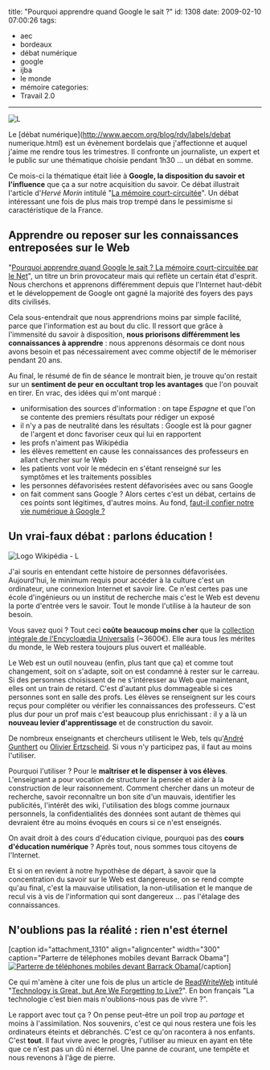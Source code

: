 title: "Pourquoi apprendre quand Google le sait ?"
id: 1308
date: 2009-02-10 07:00:26
tags:
- aec
- bordeaux
- débat numérique
- google
- ijba
- le monde
- mémoire
categories:
- Travail 2.0
---

![L](https://oncletom.io/images/2009/02/aec-actualites.png "L")

Le [débat numérique](http://www.aecom.org/blog/rdv/labels/debat numerique.html) est un évènement bordelais que j'affectionne et auquel j'aime me rendre tous les trimestres. Il confronte un journaliste, un expert et le public sur une thématique choisie pendant 1h30 ... un débat en somme.

Ce mois-ci la thématique était liée à **Google, la disposition du savoir et l'influence** que ça a sur notre acquisition du savoir. Ce débat illustrait l'article d'_Hervé Morin_ intitulé "[La mémoire court-circuitée](http://www.lemonde.fr/cgi-bin/ACHATS/acheter.cgi?offre=ARCHIVES&amp;type_item=ART_ARCH_30J&amp;objet_id=1017052)".
Un débat intéressant une fois de plus mais trop trempé dans le pessimisme si caractéristique de la France.

<!--more-->

## Apprendre ou reposer sur les connaissances entreposées sur le Web

"[Pourquoi apprendre quand Google le sait ? La mémoire court-circuitée par le Net](http://www.aecom.org/blog/rdv/2009/01/le-dbat-numrique-pourquoi-apprendre.html)", un titre un brin provocateur mais qui reflète un certain état d'esprit. Nous cherchons et apprenons différemment depuis que l'Internet haut-débit et le développement de Google ont gagné la majorité des foyers des pays dits civilisés.

Cela sous-entendrait que nous apprendrions moins par simple facilité, parce que l'information est au bout du clic.
Il ressort que grâce à l'immensité du savoir à disposition, **nous priorisons différemment les connaissances à apprendre** : nous apprenons désormais ce dont nous avons besoin et pas nécessairement avec comme objectif de le mémoriser pendant 20 ans.

Au final, le résumé de fin de séance le montrait bien, je trouve qu'on restait sur un **sentiment de peur en occultant trop les avantages** que l'on pouvait en tirer. En vrac, des idées qui m'ont marqué :

*   uniformisation des sources d'information : on tape _Espagne_ et que l'on se contente des premiers résultats pour rédiger un exposé
*   il n'y a pas de neutralité dans les résultats : Google est là pour gagner de l'argent et donc favoriser ceux qui lui en rapportent
*   les profs n'aiment pas Wikipédia
*   les élèves remettent en cause les connaissances des professeurs en allant chercher sur le Web
*   les patients vont voir le médecin en s'étant renseigné sur les symptômes et les traitements possibles
*   les personnes défavorisées restent défavorisées avec ou sans Google
*   on fait comment sans Google ?
Alors certes c'est un débat, certains de ces points sont légitimes, d'autres moins. Au fond, [faut-il confier notre vie numérique à Google ?](https://oncletom.io/2008/03/11/google-ange-demon-vie-numerique/)

## Un vrai-faux débat : parlons éducation !

![Logo Wikipédia - L](https://oncletom.io/images/2009/02/wikipedia.png "Logo Wikipédia - L")

J'ai souris en entendant cette histoire de personnes défavorisées. Aujourd'hui, le minimum requis pour accéder à la culture c'est un ordinateur, une connexion Internet et savoir lire. Ce n'est certes pas une école d'ingénieurs ou un institut de recherche mais c'est le Web est devenu la porte d'entrée vers le savoir. Tout le monde l'utilise à la hauteur de son besoin.

Vous savez quoi ? Tout ceci **coûte beaucoup moins cher** que la [collection intégrale de l'Encycloædia Universalis](http://www.universalis.fr/boutique/Encyclopaedia_Universalis_en_30_volumes_Edition_2008.htm) (~3600€). Elle aura tous les mérites du monde, le Web restera toujours plus ouvert et malléable.

Le Web est un outil nouveau (enfin, plus tant que ça) et comme tout changement, soit on s'adapte, soit on est condamné à rester sur le carreau. Si des personnes choisissent de ne s'intéresser au Web que maintenant, elles ont un train de retard. C'est d'autant plus dommageable si ces personnes sont en salle des profs. Les élèves se renseignent sur les cours reçus pour compléter ou vérifier les connaissances des professeurs. C'est plus dur pour un prof mais c'est beaucoup plus enrichissant : il y a là un **nouveau levier d'apprentissage** et de construction du savoir.

De nombreux enseignants et chercheurs utilisent le Web, tels qu'[André Gunthert](http://www.arhv.lhivic.org/) ou [Olivier Ertzscheid](http://affordance.typepad.com/). Si vous n'y participez pas, il faut au moins l'utiliser.

Pourquoi l'utiliser ? Pour le **maîtriser et le dispenser à vos élèves**. L'enseignant a pour vocation de structurer la pensée et aider à la construction de leur raisonnement. Comment chercher dans un moteur de recherche, savoir reconnaître un bon site d'un mauvais, identifier les publicités, l'intérêt des wiki, l'utilisation des blogs comme journaux personnels, la confidentialités des données sont autant de thèmes qui devraient être au moins évoqués en cours si ce n'est enseignés.

On avait droit à des cours d'éducation civique, pourquoi pas des **cours d'éducation numérique** ? Après tout, nous sommes tous citoyens de l'Internet.

Et si on en revient à notre hypothèse de départ, à savoir que la concentration du savoir sur le Web est dangereuse, on se rend compte qu'au final, c'est la mauvaise utilisation, la non-utilisation et le manque de recul vis à vis de l'information qui sont dangereux ... pas l'étalage des connaissances.

## N'oublions pas la réalité : rien n'est éternel

[caption id="attachment_1310" align="aligncenter" width="300" caption="Parterre de téléphones mobiles devant Barrack Obama"][![Parterre de téléphones mobiles devant Barrack Obama](https://oncletom.io/images/2009/02/obama-parterre-photos-300x236.png "Parterre de téléphones mobiles devant Barrack Obama")](http://soupsoup.tumblr.com/post/72097686/put-the-camera-down-and-enjoy-a-moment-for-once)[/caption]

Ce qui m'amène à citer une fois de plus un article de [ReadWriteWeb](http://www.readwriteweb.com) intitulé "[Technology is Great, but Are We Forgetting to Live?](http://www.readwriteweb.com/archives/technology_is_great_but_are_we_forgetting_to_live.php)". En bon français "La technologie c'est bien mais n'oublions-nous pas de vivre ?".

Le rapport avec tout ça ? On pense peut-être un poil trop au _partage_ et moins à l'assimilation. Nos souvenirs, c'est ce qui nous restera une fois les ordinateurs éteints et débranchés. C'est ce qu'on racontera à nos enfants. C'est **tout**.
Il faut vivre avec le progrès, l'utiliser au mieux en ayant en tête que ce n'est pas un dû ni éternel. Une panne de courant, une tempête et nous revenons à l'âge de pierre.